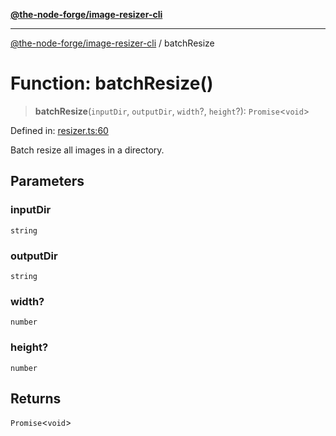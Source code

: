 [**@the-node-forge/image-resizer-cli**](../README.md)

***

[@the-node-forge/image-resizer-cli](../globals.md) / batchResize

# Function: batchResize()

> **batchResize**(`inputDir`, `outputDir`, `width`?, `height`?): `Promise`\<`void`\>

Defined in: [resizer.ts:60](https://github.com/The-Node-Forge/image-resizer-cli/blob/ac1137c1cc2297506a4fb919c37bb6c278f4c1be/src/resizer.ts#L60)

Batch resize all images in a directory.

## Parameters

### inputDir

`string`

### outputDir

`string`

### width?

`number`

### height?

`number`

## Returns

`Promise`\<`void`\>
